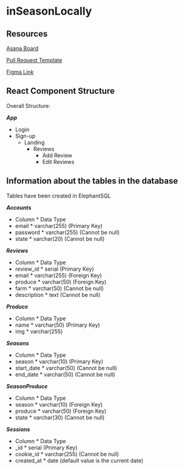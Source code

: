# inSeasonLocally

## Resources
[Asana Board](https://app.asana.com/0/1204327238436147/board)

[Pull Request Template](https://docs.google.com/document/d/1SmlknRfSks5A4XnwhSCLb7iy5ehZPYxoKkjn27yMBOA/edit?usp=sharing)

[Figma Link](https://www.figma.com/file/j1SDqpdQiOmRuNTQsM4sf2/inseasonlocally?node-id=0-1&t=XZ2O48iIpwkRhlZL-0)

## React Component Structure

Overall Structure: 

***App***
* Login
* Sign-up
	* Landing
		* Reviews
			* Add Review
			* Edit Reviews	
		
## Information about the tables in the database


 Tables have been created in ElephantSQL
  
 ***Accounts***
 *   Column      *     Data Type
 *   email       *     varchar(255)  (Primary Key)
 *   password    *     varchar(255)  (Cannot be null)
 *   state       *     varchar(20)   (Cannot be null)
  
 ***Reviews***
 *   Column      *     Data Type
 *   review_id   *     serial        (Primary Key)
 *   email       *     varchar(255)  (Foreign Key)
 *   produce     *     varchar(50)   (Foreign Key)
 *   farm        *     varchar(50)   (Cannot be null)
 *   description *     text          (Cannot be null)
  
***Produce***
 *   Column      *     Data Type
 *   name        *     varchar(50)   (Primary Key)
 *   img         *     varchar(255)  
  
***Seasons***
*    Column      *     Data Type
*    season      *     varchar(10)   (Primary Key)
*    start_date  *     varchar(50)   (Cannot be null)
*    end_date    *     varchar(50)   (Cannot be null)
  
***SeasonProduce***
*    Column      *     Data Type
*    season      *     varchar(10)   (Foreign Key)
*    produce     *     varchar(50)   (Foreign Key)
*    state       *     varchar(30)   (Cannot be null)

***Sessions***
*    Column      *     Data Type
*    _id         *     serial        (Primary Key)
*    cookie_id   *     varchar(255)  (Cannot be null)
*    created_at  *     date          (default value is the current date)
 
